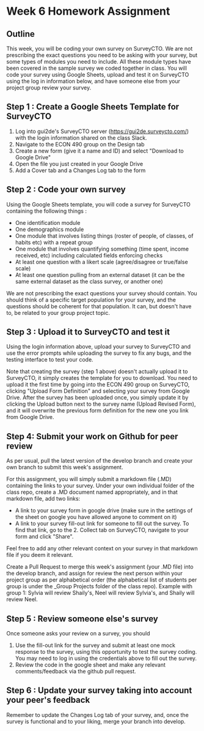 # Week 6 Homework Assignment

## Outline

This week, you will be coding your own survey on SurveyCTO. We are not prescribing the exact questions you need to be asking with your survey, but some types of modules you need to include. All these module types have been covered in the sample survey we coded together in class. You will code your survey using Google Sheets, upload and test it on SurveyCTO using the log in information below, and have someone else from your project group review your survey.

## Step 1 : Create a Google Sheets Template for SurveyCTO

1. Log into gui2de's SurveyCTO server (https://gui2de.surveycto.com/) with the login information shared on the class Slack. 
1. Navigate to the ECON 490 group on the Design tab
1. Create a new form (give it a name and ID) and select "Download to Google Drive"
1. Open the file you just created in your Google Drive
1. Add a Cover tab and a Changes Log tab to the form

## Step 2 : Code your own survey

Using the Google Sheets template, you will code a survey for SurveyCTO containing the following things :
- One identification module
- One demographics module 
- One module that involves listing things (roster of people, of classes, of habits etc) with a repeat group
- One module that involves quantifying something (time spent, income received, etc) including calculated fields enforcing checks
- At least one question with a likert scale (agree/disagree or true/false scale)
- At least one question pulling from an external dataset (it can be the same external dataset as the class survey, or another one)

We are not prescribing the exact questions your survey should contain. You should think of a specific target population for your survey, and the questions should be coherent for that population. It can, but doesn't have to, be related to your group project topic.

## Step 3 : Upload it to SurveyCTO and test it

Using the login information above, upload your survey to SurveyCTO and use the error prompts while uploading the survey to fix any bugs, and the testing interface to test your code.

Note that creating the survey (step 1 above) doesn't actually upload it to SurveyCTO, it simply creates the template for you to download. You need to upload it the first time by going into the ECON 490 group on SurveyCTO, clicking "Upload Form Definition" and selecting your survey from Google Drive. After the survey has been uploaded once, you simply update it by clicking the Upload button next to the survey name (Upload Revised Form), and it will overwrite the previous form definition for the new one you link from Google Drive.

## Step 4: Submit your work on Github for peer review

As per usual, pull the latest version of the develop branch and create your own branch to submit this week's assignment.

For this assignment, you will simply submit a markdown file (.MD) containing the links to your survey. Under your own individual folder of the class repo, create a .MD document named appropriately, and in that markdown file, add two links:
- A link to your survey form in google drive (make sure in the settings of the sheet on google you have allowed anyone to comment on it)
- A link to your survey fill-out link for someone to fill out the survey. To find that link, go to the 2. Collect tab on SurveyCTO, navigate to your form and click "Share".

Feel free to add any other relevant context on your survey in that markdown file if you deem it relevant.

Create a Pull Request to merge this week's assignment (your .MD file) into the develop branch, and assign for review the next person within your project group as per alphabetical order (the alphabetical list of students per group is under the \_Group Projects folder of the class repo). Example with group 1: Sylvia will review Shaily's, Neel will review Sylvia's, and Shaily will review Neel.

## Step 5 : Review someone else's survey

Once someone asks your review on a survey, you should
1. Use the fill-out link for the survey and submit at least one mock response to the survey, using this opportunity to test the survey coding. You may need to log in using the credentials above to fill out the survey.
1. Review the code in the google sheet and make any relevant comments/feedback via the github pull request.

## Step 6 : Update your survey taking into account your peer's feedback

Remember to update the Changes Log tab of your survey, and, once the survey is functional and to your liking, merge your branch into develop.
